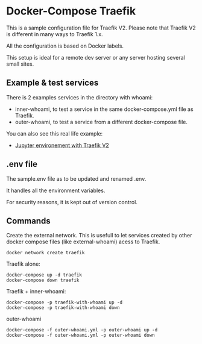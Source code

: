 # Docker-Compose Traefik

This is a sample configuration file for Traefik V2.
Please note that Traefik V2 is different in many ways to Traefik 1.x.

All the configuration is based on Docker labels.

This setup is ideal for a remote dev server or any server hosting several small sites.

## Example & test services

There is 2 examples services in the directory with whoami:
- inner-whoami, to test a service in the same docker-compose.yml file as Traefik.
- outer-whoami, to test a service from a different docker-compose file.

You can also see this real life example:
- [Jupyter environement with Traefik V2](https://github.com/thibaut-d/JupyterLab/blob/master/docker/python-julia-traefik/docker-compose.yml)

## .env file

The sample.env file as to be updated and renamed .env.

It handles all the environment variables.

For security reasons, it is kept out of version control.

## Commands

Create the external network. This is usefull to let services created by other docker compose files (like external-whoami) acess to Traefik.

```
docker network create traefik
```

Traefik alone:

```
docker-compose up -d traefik
docker-compose down traefik
```

Traefik + inner-whoami:

```
docker-compose -p traefik-with-whoami up -d
docker-compose -p traefik-with-whoami down
```

outer-whoami
```
docker-compose -f outer-whoami.yml -p outer-whoami up -d
docker-compose -f outer-whoami.yml -p outer-whoami down
```
